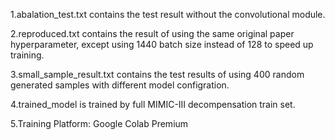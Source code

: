 1.abalation_test.txt contains the test result without the convolutional module.

2.reproduced.txt contains the result of using the same original paper hyperparameter, except using 1440 batch size instead of 128 to speed up training.

3.small_sample_result.txt contains the test results of using 400 random generated samples with different model configration.

4.trained_model is trained by full MIMIC-III decompensation train set. 

5.Training Platform: Google Colab Premium

